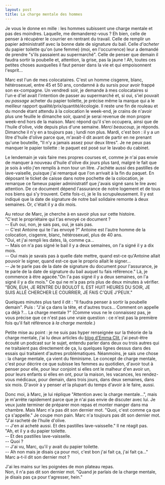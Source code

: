 ```yaml
---
layout: post
title: La charge mentale des hommes
---
```

Je vous le donne en mille : les hommes subissent une charge mentale et pas des moindres. Laquelle, me demanderez-vous ? Eh bien, celle de penser à récupérer le courrier en rentrant du travail. Celle de remplir un papier administratif avec la bonne date de signature du bail. Celle _d'acheter_ du papier toilette qu'on (une femme) (moi, en l'occurrence) leur a demandé de prendre "s'ils passaient au supermarché". Celle de penser que demain il faudra sortir la poubelle et, attention, la grise, pas la jaune ! Ah, toutes ces petites choses auxquelles il faut penser dans la vie et qui empoisonnent l'esprit...

Marc est l'un de mes colocataires. C'est un homme cisgenre, blanc, hétérosexuel, entre 45 et 50 ans, condamné à du sursis pour avoir frappé son ex-compagne. Un vendredi soir, je demande à mes colocataires si l'un·e d'iel avait l'intention de passer au supermarché et, si oui, s'iel pouvait *au passage* acheter du papier toilette, je précise même la marque qui a le meilleur rapport qualité/prix/quantité/écologie. Il reste une fin de rouleau et du monde étant attendu à la colocation le week-end, je crains de n'avoir plus une feuille le dimanche soir, quand je serai revenue de mon propre week-end hors de la maison. Marc répond qu'il s'en occupera, ainsi que de l'huile d'olive, vide depuis plus d'une semaine. *Merci beaucoup*, je réponds. Dimanche il n'y en a toujours pas ; lundi non plus. Mardi, c'est bon : il y a *un* litre d'huile d'olive parce que, m'avait-il dit avant de partir en ne prenant qu'une bouteille, "Il n'y a jamais assez pour deux litres". Je ne peux pas manquer le papier toilette : le paquet est posé sur le lavabo du cabinet.

Le lendemain je vais faire mes propres courses et, comme je n'ai pas envie de manquer à nouveau d'huile d'olive dix jours plus tard, malgré le fait que je sois à vélo j'en remplis à mon tour un litre. J'achète aussi des pastilles de lave-vaiselle, puisque j'ai remarqué que l'on arrivait à la fin du paquet. En déposant le ticket de caisse dans notre pochette de la colocation, je remarque ce fameux papier administratif que j'avais signé sans le lire avec attention. De ce document dépend l'assurance de notre logement et de tous nos biens qui s'y trouvent. Cette fois-ci, je le lis scrupuleusement. Il y est indiqué que la date de signature de notre bail solidaire remonte à deux semaines. Or, c'était il y a dix mois.

Au retour de Marc, je cherche à en savoir plus sur cette histoire.  
"C'est le propriétaire qui t'as envoyé ce document ?  
-- Euh oui, non, je sais pas, oui, je sais pas.  
-- C'est Antoine qui te l'as envoyé ?" Antoine est l'autre homme de la colocation, cisgenre, blanc, hétérosexuel, plus de 40 ans.  
"Oui, et j'ai rempli les dates, là, comme ça...  
-- Mais on n'a pas signé le bail il y a deux semaines, on l'a signé il y a dix mois.  
-- Oui mais je savais pas à quelle date mettre, quand est-ce qu'Antoine allait pouvoir le signer, quand est-ce que le proprio allait le signer...  
-- Je te parle pas de la date de signature du document pour l'assurance, je te parle de la date de signature du bail auquel tu fais référence." Là, je commence à être agacée."On l'a pas signé il y a deux semaines, on l'a signé il y a dix mois." Ce qui ne m'a pas pris plus de deux minutes à vérifier.  
"BON, EUH, JE RENTRE DU BOULOT IL EST HUIT HEURES DU SOIR, JE SUIS ALLÉ CHERCHER LE COURRIER, JE FAIS C'QUE J'PEUX."

Quelques minutes plus tard il dit : "Il faudra penser à sortir la poubelle demain". Puis : "J'ai ça dans la tête, et d'autres trucs... Comment on appelle ça déjà ?... La charge mentale ?" (Comme vous ne le connaissez pas, je vous précise que ce n'est pas une vraie question : ce n'est pas la première fois qu'il fait référence à *la charge mentale*.)

Petite mise au point : je ne suis pas hyper renseignée sur la théorie de la charge mentale, j'ai lu deux articles du [blog d'Emma Clit](https://emmaclit.com/), j'ai peut-être écouté un podcast sur le sujet, entendu parler dans deux ou trois autres qui ne traitaient pas directement de ça, lu quelques lignes dessus dans des essais qui traitaient d'autres problématiques. Néanmoins, je sais une chose : la charge mentale, ça vient du féminisme. Le concept de charge mentale, c'est pour décrire ce que subisse les femmes au quotidien, d'avoir tout à penser pour elle, pour leur conjoint si elles ont le malheur d'en avoir un, pour leurs enfants si elles en ont, pour la maison, les vacances, les rendez-vous médicaux, pour demain, dans trois jours, dans deux semaines, dans six mois. D'avoir à y penser *et* la plupart du temps d'avoir à le faire, aussi.

Donc moi, à Marc, je lui réplique "Attention avec la charge mentale...", mais je m'arrête rapidement parce que je n'ai pas envie de discuter avec lui. Je veux juste terminer de préparer mon repas et monter manger dans ma chambre. Mais Marc n'a pas dit son dernier mot. "Quoi, c'est comme ça que ça s'appelle." Je coupe mon pain. Marc n'a toujours pas dit son dernier mot.  
"J'ai racheté de l'huile d'olive.  
-- J'en ai acheté aussi. Et des pastilles lave-vaisselle." Il ne réagit pas.  
"Ah, et il y a du papier toilette.  
-- Et des pastilles lave-vaisselle.  
-- Quoi ?  
-- J'ai vu, Marc, qu'il y avait du papier toilette.  
-- Ah non mais je disais ça pour moi, c'est bon j'ai fait ça, j'ai fait ça..."  
Marc a-t-il dit son dernier mot ?

J'ai les mains sur les poignées de mon plateau repas.  
Non, il n'a pas dit son dernier mot. "Quand je parlais de la charge mentale, je disais pas ça pour t'agresser, hein."
